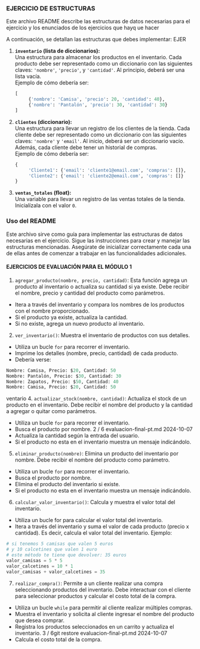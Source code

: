 ### EJERCICIO DE ESTRUCTURAS ###

Este archivo README describe las estructuras de datos necesarias para el ejercicio y los enunciados de los ejercicios que hayq ue hacer

A continuación, se detallan las estructuras que debes implementar: EJER

1. **`inventario` (lista de diccionarios):**  
    Una estructura para almacenar los productos en el inventario. Cada producto debe ser representado como un diccionario con las siguientes claves: `'nombre'`, `'precio'`, y `'cantidad'`. Al principio, deberá ser una lista vacía.  
    Ejemplo de cómo debería ser:  
    ```python
    [
         {'nombre': 'Camisa', 'precio': 20, 'cantidad': 40},
         {'nombre': 'Pantalón', 'precio': 30, 'cantidad': 30}
    ]
    ```

2. **`clientes` (diccionario):**  
    Una estructura para llevar un registro de los clientes de la tienda. Cada cliente debe ser representado como un diccionario con las siguientes claves: `'nombre'` y `'email'`. Al inicio, deberá ser un diccionario vacío. Además, cada cliente debe tener un historial de compras.  
    Ejemplo de cómo debería ser:  
    ```python
    {
         'Cliente1': {'email': 'cliente1@email.com', 'compras': []},
         'Cliente2': {'email': 'cliente2@email.com', 'compras': []}
    }
    ```

3. **`ventas_totales` (float):**  
    Una variable para llevar un registro de las ventas totales de la tienda. Inicialízala con el valor `0`.

### Uso del README ###

Este archivo sirve como guía para implementar las estructuras de datos necesarias en el ejercicio. Sigue las instrucciones para crear y manejar las estructuras mencionadas. Asegúrate de inicializar correctamente cada una de ellas antes de comenzar a trabajar en las funcionalidades adicionales.

#### EJERCICIOS DE EVALUACIÓN PARA EL MÓDULO 1 ###

1. `agregar_producto(nombre, precio, cantidad)`: Esta función agrega un
producto al inventario o actualiza su cantidad si ya existe. Debe recibir el
nombre, precio y cantidad del producto como parámetros.
- Itera a través del inventario y compara los nombres de los productos
con el nombre proporcionado.
- Si el producto ya existe, actualiza la cantidad.
- Si no existe, agrega un nuevo producto al inventario.
2. `ver_inventario()`: Muestra el inventario de productos con sus detalles.
- Utiliza un bucle `for` para recorrer el inventario.
- Imprime los detalles (nombre, precio, cantidad) de cada producto.
- Debería verse:
```python
Nombre: Camisa, Precio: $20, Cantidad: 50
Nombre: Pantalón, Precio: $30, Cantidad: 30
Nombre: Zapatos, Precio: $50, Cantidad: 40
Nombre: Camisa, Precio: $20, Cantidad: 50
```
ventario
4. `actualizar_stock(nombre, cantidad)`: Actualiza el stock de un producto
en el inventario. Debe recibir el nombre del producto y la cantidad a
agregar o quitar como parámetros.
- Utiliza un bucle `for` para recorrer el inventario.
- Busca el producto por nombre.
2 / 6
evaluacion-final-pt.md 2024-10-07
- Actualiza la cantidad según la entrada del usuario.
- Si el producto no esta en el inventario muestra un mensaje
indicándolo.
5. `eliminar_producto(nombre)`: Elimina un producto del inventario por
nombre. Debe recibir el nombre del producto como parámetro.
- Utiliza un bucle `for` para recorrer el inventario.
- Busca el producto por nombre.
- Elimina el producto del inventario si existe.
- Si el producto no esta en el inventario muestra un mensaje
indicándolo.
6. `calcular_valor_inventario()`: Calcula y muestra el valor total del
inventario.
- Utiliza un bucle for para calcular el valor total del inventario.
- Itera a través del inventario y suma el valor de cada producto
(precio x cantidad). Es decir, calcula el valor total del inventario.
Ejemplo:
```python
# si tenemos 5 camisas que valen 5 euros
# y 10 calcetines que valen 1 euro
# este método te tiene que devolver: 35 euros
valor_camisas = 5 * 5
valor_calcetines = 10 * 1
valor_camisas + valor_calcetines = 35
```
7. `realizar_compra()`: Permite a un cliente realizar una compra
seleccionando productos del inventario. Debe interactuar con el cliente para
seleccionar productos y calcular el costo total de la compra.
- Utiliza un bucle `while` para permitir al cliente realizar múltiples
compras.
- Muestra el inventario y solicita al cliente ingresar el nombre del
producto que desea comprar.
- Registra los productos seleccionados en un carrito y actualiza el
inventario.
3 / 6git restore
evaluacion-final-pt.md 2024-10-07
- Calcula el costo total de la compra.